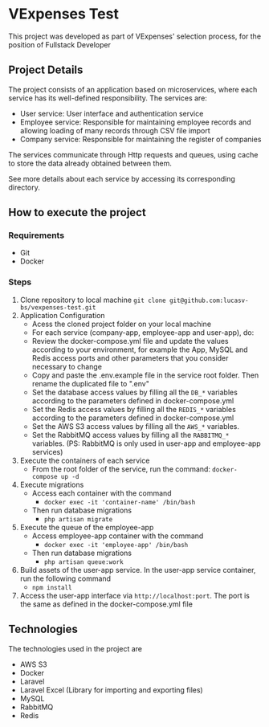 # VExpenses Test

This project was developed as part of VExpenses' selection process, for the position of Fullstack Developer

## Project Details

The project consists of an application based on microservices, where each service has its well-defined responsibility. The services are:
- User service: User interface and authentication service
- Employee service: Responsible for maintaining employee records and allowing loading of many records through CSV file import
- Company service: Responsible for maintaining the register of companies

The services communicate through Http requests and queues, using cache to store the data already obtained between them.

See more details about each service by accessing its corresponding directory.

## How to execute the project
### Requirements

- Git
- Docker
### Steps
1. Clone repository to local machine
    `git clone git@github.com:lucasv-bs/vexpenses-test.git`
2. Application Configuration
    - Acess the cloned project folder on your local machine
    - For each service (company-app, employee-app and user-app), do:
    - Review the docker-compose.yml file and update the values according to your environment, for example the App, MySQL and Redis access ports and other parameters that you consider necessary to change
    - Copy and paste the .env.example file in the service root folder. Then rename the duplicated file to ".env"
    - Set the database access values by filling all the `DB_*` variables according to the parameters defined in docker-compose.yml
    - Set the Redis access values by filling all the `REDIS_*` variables according to the parameters defined in docker-compose.yml
    - Set the AWS S3 access values by filling all the `AWS_*` variables.
    - Set the RabbitMQ access values by filling all the `RABBITMQ_*` variables. (PS: RabbitMQ is only used in user-app and employee-app services)
3. Execute the containers of each service
    - From the root folder of the service, run the command: `docker-compose up -d`
4. Execute migrations
    - Access each container with the command
        - `docker exec -it 'container-name' /bin/bash`
    - Then run database migrations
        - `php artisan migrate`
5. Execute the queue of the employee-app
    - Access employee-app container with the command
        - `docker exec -it 'employee-app' /bin/bash`
    - Then run database migrations
        - `php artisan queue:work`
6. Build assets of the user-app service. In the user-app service container, run the following command
    - `npm install`
7. Access the user-app interface via `http://localhost:port`. The port is the same as defined in the docker-compose.yml file

## Technologies

The technologies used in the project are
- AWS S3
- Docker
- Laravel
- Laravel Excel (Library for importing and exporting files)
- MySQL
- RabbitMQ
- Redis